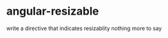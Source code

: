 angular-resizable
=================

write a directive that indicates  resizablity
nothing more to say
